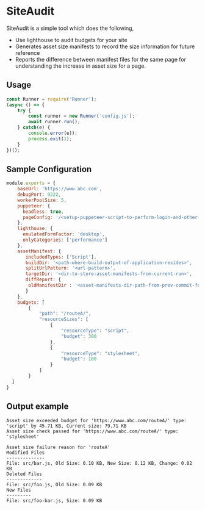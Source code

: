 # SiteAudit

SiteAudit is a simple tool which does the following,
  * Use lighthouse to audit budgets for your site
  * Generates asset size manifests to record the size information for future reference
  * Reports the difference between manifest files for the same page for understanding the increase in asset size for a page.

## Usage

```js
const Runner = require('Runner');
(async () => {
    try {
        const runner = new Runner('config.js');
        await runner.run();
    } catch(e) {       
        console.error(e));
        process.exit(1);
    }
})();
```

## Sample Configuration

```js
module.exports = {    
    baseUrl: 'https://www.abc.com',
    debugPort: 9222,
    workerPoolSize: 5,
    puppeteer: {
      headless: true,
      pageConfig: '/<setup-puppeteer-script-to-perform-login-and-other-stuff>.js',
    },
    lighthouse: {
      emulatedFormFactor: 'desktop', 
      onlyCategories: ['performance']
    },
    assetManifest: {
       includedTypes: ['Script'],
       buildDir: '<path-where-build-output-of-application-resides>',
       splitUrlPattern: '<url-pattern>',
       targetDir: '<dir-to-store-asset-manifests-from-current-run>',
       diffReport: {
        oldManifestDir : '<asset-manifests-dir-path-from-prev-commit-for-comaprison>'
       }
    },      
    budgets: [
        {
            "path": "/routeA/",
            "resourceSizes": [
                {
                    "resourceType": "script",
                    "budget": 300
                },
                {
                    "resourceType": "stylesheet",
                    "budget": 100
                }
            ]
        }
  ]
}
```

## Output example

```
Asset size exceeded budget for 'https://www.abc.com/routeA/' type: 'script' by 45.71 KB, Current size: 79.71 KB
Asset size check passed for 'https://www.abc.com/routeA/' type: 'stylesheet'

Asset size failure reason for 'routeA'
Modified Files
--------------
File: src/bar.js, Old Size: 0.10 KB, New Size: 0.12 KB, Change: 0.02 KB
Deleted Files
-------------
File: src/foo.js, Old Size: 0.09 KB
New Files
---------
File: src/foo-bar.js, Size: 0.09 KB
```